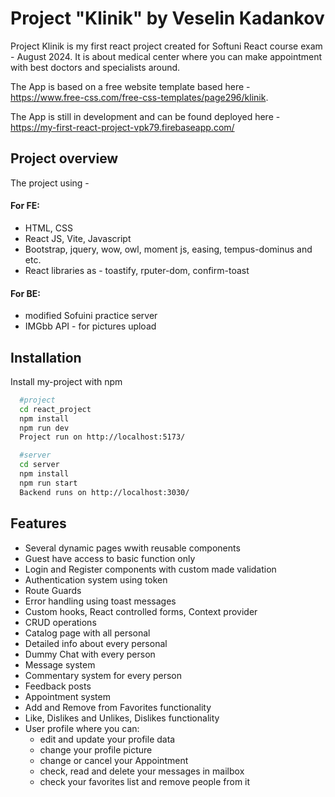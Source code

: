 
# Project "Klinik" by Veselin Kadankov

Project Klinik is my first react project created for Softuni React course exam - August 2024. It is about medical center where you can make appointment with best doctors and specialists around.

The App is based on a free website template based here - https://www.free-css.com/free-css-templates/page296/klinik.

The App is still in development and can be found deployed here - https://my-first-react-project-vpk79.firebaseapp.com/


## Project overview

The project using -
#### For FE:
- HTML, CSS
- React JS, Vite, Javascript
- Bootstrap, jquery, wow, owl, moment js, easing, tempus-dominus and etc.
- React libraries as - toastify, rputer-dom, confirm-toast

#### For BE:
- modified Sofuini practice server
- IMGbb API - for pictures upload


## Installation

Install my-project with npm

```bash
  #project
  cd react_project
  npm install
  npm run dev
  Project run on http://localhost:5173/ 

  #server
  cd server
  npm install
  npm run start
  Backend runs on http://localhost:3030/ 
```
    
## Features
- Several dynamic pages wwith reusable components
- Guest have access to basic function only
- Login and Register components with custom made validation
- Authentication system using token
- Route Guards
- Error handling using toast messages
- Custom hooks, React controlled forms, Context provider
- CRUD operations
- Catalog page with all personal
- Detailed info about every personal
- Dummy Chat with every person
- Message system
- Commentary system for every person
- Feedback posts
- Appointment system
- Add and Remove from Favorites functionality
- Like, Dislikes and Unlikes, Dislikes functionality
- User profile where you can:
    - edit and update your profile data
    - change your profile picture
    - change or cancel your Appointment
    - check, read and delete your messages in mailbox
    - check your favorites list and remove people from it



